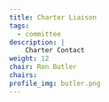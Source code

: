 ```yaml
---
title: Charter Liaison
tags:
  - committee
description: |
    Charter Contact
weight: 12
chair: Ron Butler
chairs:
profile_img: butler.png
---
```

